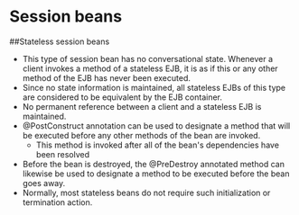 # Session beans

##Stateless session beans

* This type of session bean has no conversational state. Whenever a client invokes a method of a stateless EJB, it is as if this or
any other method of the EJB has never been executed. 
* Since no state information is maintained, all stateless EJBs of this type are considered to be equivalent by the EJB container.
* No permanent reference between a client and a stateless EJB is maintained.
* @PostConstruct annotation can be used to designate a method that will be executed before any other methods of the bean are invoked. 
  *  This method is invoked after all of the bean's dependencies have been resolved
*  Before the bean is destroyed, the @PreDestroy annotated method can likewise be used to designate a method to be executed before the bean goes away.
*   Normally, most stateless beans do not require such initialization or termination action.
